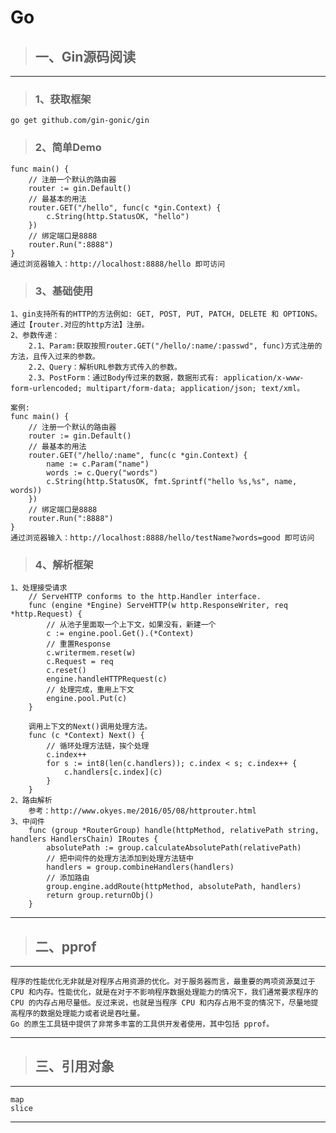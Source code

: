 # Go

>## 一、Gin源码阅读

---

>### 1、获取框架

	go get github.com/gin-gonic/gin

>### 2、简单Demo

	func main() {
	    // 注册一个默认的路由器
	    router := gin.Default()
	    // 最基本的用法
	    router.GET("/hello", func(c *gin.Context) {
	        c.String(http.StatusOK, "hello")
	    })
	    // 绑定端口是8888
	    router.Run(":8888")
	}
	通过浏览器输入：http://localhost:8888/hello 即可访问

>### 3、基础使用

	1、gin支持所有的HTTP的方法例如: GET, POST, PUT, PATCH, DELETE 和 OPTIONS。通过【router.对应的http方法】注册。
	2、参数传递：
		2.1、Param:获取按照router.GET("/hello/:name/:passwd", func)方式注册的方法，且传入过来的参数。
		2.2、Query：解析URL参数方式传入的参数。
		2.3、PostForm：通过Body传过来的数据，数据形式有: application/x-www-form-urlencoded; multipart/form-data; application/json; text/xml。
		
	案例:
	func main() {
	    // 注册一个默认的路由器
	    router := gin.Default()
	    // 最基本的用法
	    router.GET("/hello/:name", func(c *gin.Context) {
	        name := c.Param("name")
	        words := c.Query("words")
	        c.String(http.StatusOK, fmt.Sprintf("hello %s,%s", name, words))
	    })
	    // 绑定端口是8888
	    router.Run(":8888")
	}
	通过浏览器输入：http://localhost:8888/hello/testName?words=good 即可访问

>### 4、解析框架

	1、处理接受请求
		// ServeHTTP conforms to the http.Handler interface.
		func (engine *Engine) ServeHTTP(w http.ResponseWriter, req *http.Request) {
		    // 从池子里面取一个上下文，如果没有，新建一个
		    c := engine.pool.Get().(*Context)
		    // 重置Response
		    c.writermem.reset(w)
		    c.Request = req
		    c.reset()
		    engine.handleHTTPRequest(c)
		    // 处理完成，重用上下文
		    engine.pool.Put(c)
		}
		
		调用上下文的Next()调用处理方法。
		func (c *Context) Next() {
		    // 循环处理方法链，挨个处理
		    c.index++
		    for s := int8(len(c.handlers)); c.index < s; c.index++ {
		        c.handlers[c.index](c)
		    }
		}
	2、路由解析
		参考：http://www.okyes.me/2016/05/08/httprouter.html
	3、中间件
		func (group *RouterGroup) handle(httpMethod, relativePath string, handlers HandlersChain) IRoutes {
		    absolutePath := group.calculateAbsolutePath(relativePath)
		    // 把中间件的处理方法添加到处理方法链中
		    handlers = group.combineHandlers(handlers)
		    // 添加路由
		    group.engine.addRoute(httpMethod, absolutePath, handlers)
		    return group.returnObj()
		}
		
---

>## 二、pprof

---

    程序的性能优化无非就是对程序占用资源的优化。对于服务器而言，最重要的两项资源莫过于 CPU 和内存。性能优化，就是在对于不影响程序数据处理能力的情况下，我们通常要求程序的 CPU 的内存占用尽量低。反过来说，也就是当程序 CPU 和内存占用不变的情况下，尽量地提高程序的数据处理能力或者说是吞吐量。
    Go 的原生工具链中提供了非常多丰富的工具供开发者使用，其中包括 pprof。


---

>## 三、引用对象

---

    map
    slice

---